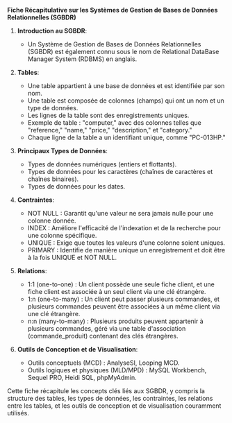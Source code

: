 **Fiche Récapitulative sur les Systèmes de Gestion de Bases de Données Relationnelles (SGBDR)**

1. **Introduction au SGBDR**:

    - Un Système de Gestion de Bases de Données Relationnelles (SGBDR) est également connu sous le nom de Relational DataBase Manager System (RDBMS) en anglais.

2. **Tables**:

    - Une table appartient à une base de données et est identifiée par son nom.
    - Une table est composée de colonnes (champs) qui ont un nom et un type de données.
    - Les lignes de la table sont des enregistrements uniques.
    - Exemple de table : "computer," avec des colonnes telles que "reference," "name," "price," "description," et "category."
    - Chaque ligne de la table a un identifiant unique, comme "PC-013HP."

3. **Principaux Types de Données**:

    - Types de données numériques (entiers et flottants).
    - Types de données pour les caractères (chaînes de caractères et chaînes binaires).
    - Types de données pour les dates.

4. **Contraintes**:

    - NOT NULL : Garantit qu'une valeur ne sera jamais nulle pour une colonne donnée.
    - INDEX : Améliore l'efficacité de l'indexation et de la recherche pour une colonne spécifique.
    - UNIQUE : Exige que toutes les valeurs d'une colonne soient uniques.
    - PRIMARY : Identifie de manière unique un enregistrement et doit être à la fois UNIQUE et NOT NULL.

5. **Relations**:

    - 1:1 (one-to-one) : Un client possède une seule fiche client, et une fiche client est associée à un seul client via une clé étrangère.
    - 1:n (one-to-many) : Un client peut passer plusieurs commandes, et plusieurs commandes peuvent être associées à un même client via une clé étrangère.
    - n:n (many-to-many) : Plusieurs produits peuvent appartenir à plusieurs commandes, géré via une table d'association (commande_produit) contenant des clés étrangères.

6. **Outils de Conception et de Visualisation**:
    - Outils conceptuels (MCD) : AnalyseSI, Looping MCD.
    - Outils logiques et physiques (MLD/MPD) : MySQL Workbench, Sequel PRO, Heidi SQL, phpMyAdmin.

Cette fiche récapitule les concepts clés liés aux SGBDR, y compris la structure des tables, les types de données, les contraintes, les relations entre les tables, et les outils de conception et de visualisation couramment utilisés.
